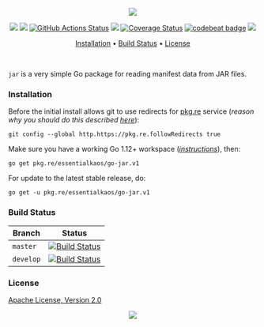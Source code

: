 <p align="center"><a href="#readme"><img src="https://gh.kaos.st/go-jar.svg"/></a></p>

<p align="center">
  <a href="https://pkg.go.dev/github.com/essentialkaos/go-jar"><img src="https://pkg.go.dev/badge/github.com/essentialkaos/go-jar"></a>
  <a href="https://goreportcard.com/report/github.com/essentialkaos/go-jar"><img src="https://goreportcard.com/badge/github.com/essentialkaos/go-jar"></a>
  <a href="https://github.com/essentialkaos/go-jar/actions"><img src="https://github.com/essentialkaos/go-jar/workflows/CI/badge.svg" alt="GitHub Actions Status" /></a>
  <a href="https://github.com/essentialkaos/go-jar/actions?query=workflow%3ACodeQL"><img src="https://github.com/essentialkaos/go-jar/workflows/CodeQL/badge.svg" /></a>
  <a href="https://coveralls.io/github/essentialkaos/go-jar?branch=master"><img src="https://coveralls.io/repos/github/essentialkaos/go-jar/badge.svg?branch=master" alt="Coverage Status" /></a>
  <a href="https://codebeat.co/projects/github-com-essentialkaos-go-jar-master"><img alt="codebeat badge" src="https://codebeat.co/badges/eafd2393-ab11-4d0e-bdc3-e51613c9e38a" /></a>
  <a href="#license"><img src="https://gh.kaos.st/apache2.svg"></a>
</p>

<p align="center"><a href="#installation">Installation</a> • <a href="#build-status">Build Status</a> • <a href="#license">License</a></p>

<br/>

`jar` is a very simple Go package for reading manifest data from JAR files.

### Installation

Before the initial install allows git to use redirects for [pkg.re](https://github.com/essentialkaos/pkgre) service (_reason why you should do this described [here](https://github.com/essentialkaos/pkgre#git-support)_):

```
git config --global http.https://pkg.re.followRedirects true
```

Make sure you have a working Go 1.12+ workspace (_[instructions](https://golang.org/doc/install)_), then:

```
go get pkg.re/essentialkaos/go-jar.v1
```

For update to the latest stable release, do:

```
go get -u pkg.re/essentialkaos/go-jar.v1
```

### Build Status

| Branch | Status |
|--------|--------|
| `master` | [![Build Status](https://travis-ci.com/essentialkaos/go-jar.svg?branch=master)](https://travis-ci.com/essentialkaos/go-jar) |
| `develop` | [![Build Status](https://travis-ci.com/essentialkaos/go-jar.svg?branch=develop)](https://travis-ci.com/essentialkaos/go-jar) |

### License

[Apache License, Version 2.0](https://www.apache.org/licenses/LICENSE-2.0)

<p align="center"><a href="https://essentialkaos.com"><img src="https://gh.kaos.st/ekgh.svg"/></a></p>
